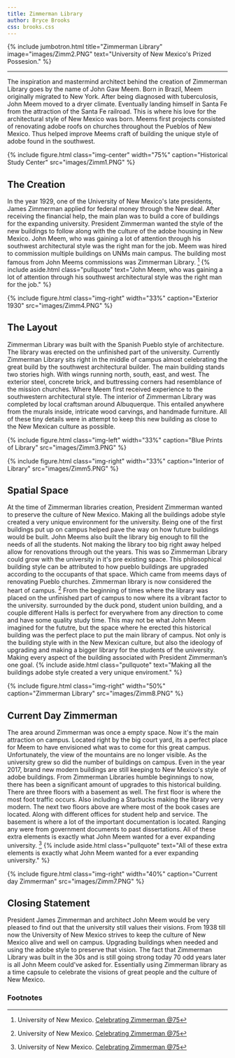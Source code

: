 ```yaml
---
title: Zimmerman Library
author: Bryce Brooks
css: brooks.css
---
```

{% include jumbotron.html
title="Zimmerman Library"
image="images/Zimm2.PNG"
text="University of New Mexico's Prized Possesion."
%}

***

The inspiration and mastermind architect behind the creation of Zimmerman Library goes by the name of John Gaw Meem. Born in Brazil, Meem originally migrated to New York. After being diagnosed with tuberculosis, John Meem moved to a dryer climate. Eventually landing himself in Santa Fe from the attraction of the Santa Fe railroad. This is where his love for the architectural style of New Mexico was born. Meems first projects consisted of renovating adobe roofs on churches throughout the Pueblos of New Mexico. Thus helped improve Meems craft of building the unique style of adobe found in the southwest.

{% include figure.html
  class="img-center"
  width="75%"
  caption="Historical Study Center"
  src="images/Zimm1.PNG" %}

## The Creation

In the year 1929, one of the University of New Mexico's late presidents, James Zimmerman applied for federal money through the New deal. After receiving the financial help, the main plan was to build a core of buildings for the expanding university. President Zimmerman wanted the style of the new buildings to follow along with the culture of the adobe housing in New Mexico. John Meem, who was gaining a lot of attention through his southwest architectural style was the right man for the job. Meem was hired to commission multiple buildings on UNMs main campus. The building most famous from John Meems commissions was Zimmerman Library. [^source1]
{% include aside.html
  class="pullquote"
  text="John Meem, who was gaining a lot of attention through his southwest architectural style was the right man for the job."
  %}


{% include figure.html
  class="img-right"
  width="33%"
  caption="Exterior 1930"
  src="images/Zimm4.PNG"
%}

## The Layout

Zimmerman Library was built with the Spanish Pueblo style of architecture. The library was erected on the unfinished part of the university. Currently Zimmerman Library sits right in the middle of campus almost celebrating the great build by the southwest architectural builder. The main building stands two stories high. With wings running north, south, east, and west. The exterior steel, concrete brick, and buttressing corners had resemblance of the mission churches. Where Meem first received experience to the southwestern architectural style. The interior of Zimmerman Library was completed by local craftsman around Albuquerque. This entailed anywhere from the murals inside, intricate wood carvings, and handmade furniture. All of these tiny details were in attempt to keep this new building as close to the New Mexican culture as possible.

{% include figure.html
  class="img-left"
  width="33%"
  caption="Blue Prints of Library"
  src="images/Zimm3.PNG"
%}


{% include figure.html
  class="img-right"
  width="33%"
  caption="Interior of Library"
  src="images/Zimm5.PNG"
%}

## Spatial Space

At the time of Zimmerman libraries creation, President Zimmerman wanted to preserve the culture of New Mexico. Making all the buildings adobe style created a very unique environment for the university. Being one of the first buildings put up on campus helped pave the way on how future buildings would be built. John Meems also built the library big enough to fill the needs of all the students. Not making the library too big right away helped allow for renovations through out the years. This was so Zimmerman Library could grow with the university in it's pre existing space. This philosophical building style can be attributed to how pueblo buildings are upgraded according to the occupants of that space. Which came from meems days of renovating Pueblo churches. Zimmerman library is now considered the heart of campus. [^source1] From the beginning of times where the library was placed on the unfinished part of campus to now where its a vibrant factor to the university. surrounded by the duck pond, student union building, and a couple different Halls is perfect for everywhere from any direction to come and have some quality study time. This may not be what John Meem imagined for the fututre, but the space where he erected this historical building was the perfect place to put the main library of campus. Not only is the building style with in the New Mexican culture, but also the ideology of upgrading and making a bigger library for the students of the university. Making every aspect of the building associated with President Zimmerman’s one goal.
{% include aside.html
  class="pullquote"
  text="Making all the buildings adobe style created a very unique enviroment."
  %}


{% include figure.html
class="img-right"
width="50%"
caption="Zimmerman Library"
src="images/Zimm8.PNG"
%}

## Current Day Zimmerman

The area around Zimmerman was once a empty space. Now it's the main attraction on campus. Located right by the big court yard, its a perfect place for Meem to have envisioned what was to come for this great campus. Unfortunately, the view of the mountains are no longer visible. As the university grew so did the number of buildings on campus. Even in the year 2017, brand new modern buildings are still keeping to New Mexico's style of adobe buildings. From Zimmerman Libraries humble beginnings to now, there has been a significant amount of upgrades to this historical building. There are three floors with a basement as well. The first floor is where the most foot traffic occurs. Also including a Starbucks making the library very modern. The next two floors above are where most of the book cases are located. Along with different offices for student help and service. The basement is where a lot of the important documentation is located. Ranging any were from government documents to past dissertations. All of these extra elements is exactly what John Meem wanted for a ever expanding university. [^source1]
{% include aside.html
  class="pullquote"
  text="All of these extra elements is exactly what John Meem wanted for a ever expanding university."
  %}


{% include figure.html
  class="img-right"
  width="40%"
  caption="Current day Zimmerman"
  src="images/Zimm7.PNG"
%}

## Closing Statement

President James Zimmerman and architect John Meem would be very pleased to find out that the university still values their visions. From 1938 till now the University of New Mexico strives to keep the culture of New Mexico alive and well on campus. Upgrading buildings when needed and using the adobe style to preserve that vision. The fact that Zimmerman Library was built in the 30s and is still going strong today 70 odd years later is all John Meem could've asked for. Essentially using Zimmerman library as a time capsule to celebrate the visions of great people and the culture of New Mexico.

### Footnotes
[^source1]: University of New Mexico. [Celebrating Zimmerman @75](http://library.unm.edu/zimmerman75/index.php)

